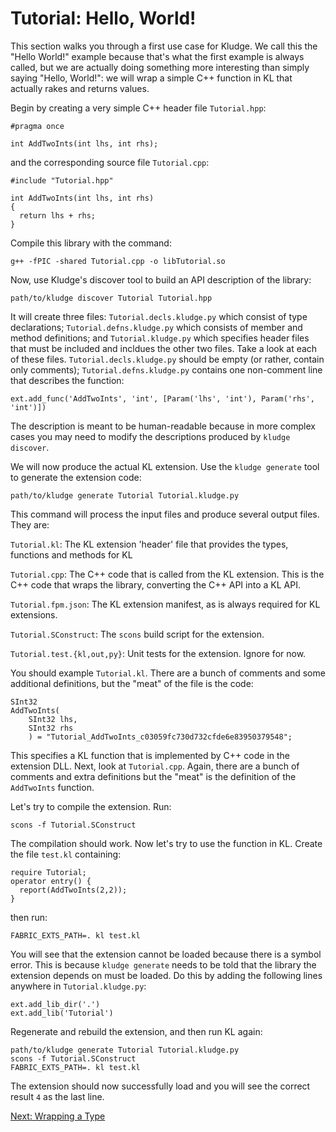 # Tutorial: Hello, World!

This section walks you through a first use case for Kludge.  We call this the "Hello World!" example because that's what the first example is always called, but we are actually doing something more interesting than simply saying "Hello, World!": we will wrap a simple C++ function in KL that actually rakes and returns values.

Begin by creating a very simple C++ header file `Tutorial.hpp`:

```
#pragma once

int AddTwoInts(int lhs, int rhs);
```

and the corresponding source file `Tutorial.cpp`:

```
#include "Tutorial.hpp"

int AddTwoInts(int lhs, int rhs)
{
  return lhs + rhs;
}
```

Compile this library with the command:

```
g++ -fPIC -shared Tutorial.cpp -o libTutorial.so
```

Now, use Kludge's discover tool to build an API description of the library:

```
path/to/kludge discover Tutorial Tutorial.hpp
```

It will create three files: `Tutorial.decls.kludge.py` which consist of type declarations; `Tutorial.defns.kludge.py` which consists of member and method definitions; and `Tutorial.kludge.py` which specifies header files that must be included and incldues the other two files.  Take a look at each of these files.  `Tutorial.decls.kludge.py` should be empty (or rather, contain only comments); `Tutorial.defns.kludge.py` contains one non-comment line that describes the function:

```
ext.add_func('AddTwoInts', 'int', [Param('lhs', 'int'), Param('rhs', 'int')])
```

The description is meant to be human-readable because in more complex cases you may need to modify the descriptions produced by `kludge discover`.

We will now produce the actual KL extension.  Use the `kludge generate` tool to generate the extension code:

```
path/to/kludge generate Tutorial Tutorial.kludge.py
```

This command will process the input files and produce several output files. They are:

`Tutorial.kl`:
  The KL extension 'header' file that provides the types, functions and methods for KL

`Tutorial.cpp`:
  The C++ code that is called from the KL extension.  This is the C++ code that wraps the library, converting the C++ API into a KL API.

`Tutorial.fpm.json`:
  The KL extension manifest, as is always required for KL extensions.

`Tutorial.SConstruct`:
  The `scons` build script for the extension.

`Tutorial.test.{kl,out,py}`:
  Unit tests for the extension.  Ignore for now.

You should example `Tutorial.kl`.  There are a bunch of comments and some additional definitions, but the "meat" of the file is the code:

```
SInt32
AddTwoInts(
    SInt32 lhs,
    SInt32 rhs
    ) = "Tutorial_AddTwoInts_c03059fc730d732cfde6e83950379548";
```

This specifies a KL function that is implemented by C++ code in the extension DLL.  Next, look at `Tutorial.cpp`.  Again, there are a bunch of comments and extra definitions but the "meat" is the definition of the `AddTwoInts` function.

Let's try to compile the extension.  Run:

```
scons -f Tutorial.SConstruct
```

The compilation should work.  Now let's try to use the function in KL.  Create the file `test.kl` containing:

```
require Tutorial;
operator entry() {
  report(AddTwoInts(2,2));
}
```

then run:

```
FABRIC_EXTS_PATH=. kl test.kl
```

You will see that the extension cannot be loaded because there is a symbol error.  This is because `kludge generate` needs to be told that the library the extension depends on must be loaded.  Do this by adding the following lines anywhere in `Tutorial.kludge.py`:

```
ext.add_lib_dir('.')
ext.add_lib('Tutorial')
```

Regenerate and rebuild the extension, and then run KL again:

```
path/to/kludge generate Tutorial Tutorial.kludge.py
scons -f Tutorial.SConstruct
FABRIC_EXTS_PATH=. kl test.kl
```

The extension should now successfully load and you will see the correct result `4` as the last line.

[Next: Wrapping a Type](tutorial-wrapping-a-type.md)
